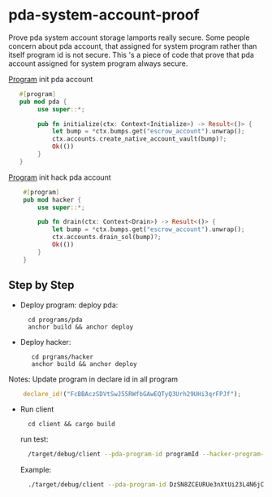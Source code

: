 # pda-system-account-proof
Prove pda system account storage lamports really secure. Some people concern about pda account, that assigned for system program rather than itself program id is not secure. 
This 's a piece of code that prove that pda account assigned for system program always secure.

[Program](https://github.com/docongminh/pda-system-account-proof/tree/master/programs/pda) init pda account
```rust
   #[program]
   pub mod pda {
        use super::*;

        pub fn initialize(ctx: Context<Initialize>) -> Result<()> {
            let bump = *ctx.bumps.get("escrow_account").unwrap();
            ctx.accounts.create_native_account_vault(bump)?;
            Ok(())
        }
   }
```

[Program](https://github.com/docongminh/pda-system-account-proof/tree/master/programs/hacker/programs/hacker) init hack pda account
```rust
    #[program]
    pub mod hacker {
        use super::*;

        pub fn drain(ctx: Context<Drain>) -> Result<()> {
            let bump = *ctx.bumps.get("escrow_account").unwrap();
            ctx.accounts.drain_sol(bump)?;
            Ok(())
        }
    }
``` 

## Step by Step

  - Deploy program:
    deploy pda:
    ```
      cd programs/pda
      anchor build && anchor deploy
    ```
  
  - Deploy hacker:
    ```
       cd prgrams/hacker
       anchor build && anchor deploy
    ```
  
  Notes: Update program in declare id in all program
  ```rust
      declare_id!("FcBBAczSDVtSwJ55RWfbGAwEQTyQ3Urh29UHi3qrFPJf");
  ```
  
  - Run client
    ```
      cd client && cargo build
    ```
    
    run test:
    ```bash
      /target/debug/client --pda-program-id programId --hacker-program-id programId
    ```
    
    Example:
    ```bash
      ./target/debug/client --pda-program-id DzSN8ZCEURUe3nXtUi23L4N6jCQT16B8GjfZQ1CkoQEh --hacker-program-id FcBBAczSDVtSwJ55RWfbGAwEQTyQ3Urh29UHi3qrFPJf
    ```
